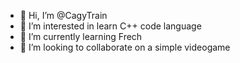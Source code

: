 - 👋 Hi, I’m @CagyTrain
- 👀 I’m interested in learn C++ code language
- 🌱 I’m currently learning Frech
- 💞️ I’m looking to collaborate on a simple videogame

<!---
CagyTrain/CagyTrain is a ✨ special ✨ repository because its `README.md` (this file) appears on your GitHub profile.
You can click the Preview link to take a look at your changes.
--->
